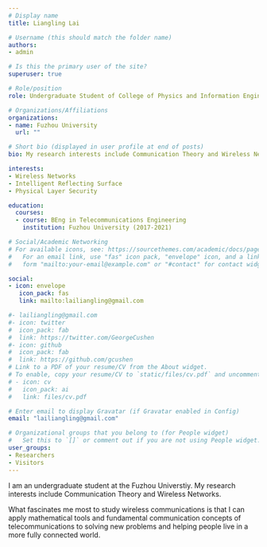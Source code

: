 ```yaml
---
# Display name
title: Liangling Lai

# Username (this should match the folder name)
authors:
- admin

# Is this the primary user of the site?
superuser: true

# Role/position
role: Undergraduate Student of College of Physics and Information Engineering

# Organizations/Affiliations
organizations:
- name: Fuzhou University
  url: ""

# Short bio (displayed in user profile at end of posts)
bio: My research interests include Communication Theory and Wireless Networks.

interests:
- Wireless Networks
- Intelligent Reflecting Surface
- Physical Layer Security

education:
  courses:
  - course: BEng in Telecommunications Engineering
    institution: Fuzhou University (2017-2021)

# Social/Academic Networking
# For available icons, see: https://sourcethemes.com/academic/docs/page-builder/#icons
#   For an email link, use "fas" icon pack, "envelope" icon, and a link in the
#   form "mailto:your-email@example.com" or "#contact" for contact widget.

social:
- icon: envelope
   icon_pack: fas
   link: mailto:lailiangling@gmail.com

#- lailiangling@gmail.com
#- icon: twitter
#  icon_pack: fab
#  link: https://twitter.com/GeorgeCushen
#- icon: github
#  icon_pack: fab
#  link: https://github.com/gcushen
# Link to a PDF of your resume/CV from the About widget.
# To enable, copy your resume/CV to `static/files/cv.pdf` and uncomment the lines below.
# - icon: cv
#   icon_pack: ai
#   link: files/cv.pdf

# Enter email to display Gravatar (if Gravatar enabled in Config)
email: "lailiangling@gmail.com"

# Organizational groups that you belong to (for People widget)
#   Set this to `[]` or comment out if you are not using People widget.
user_groups:
- Researchers
- Visitors
---
```


I am an undergraduate student at the Fuzhou Universtiy. My research interests include Communication Theory and Wireless Networks.

What fascinates me most to study wireless communications is that I can apply mathematical tools and fundamental communication concepts of telecommunications to solving new problems and helping people live in a more fully connected world.
